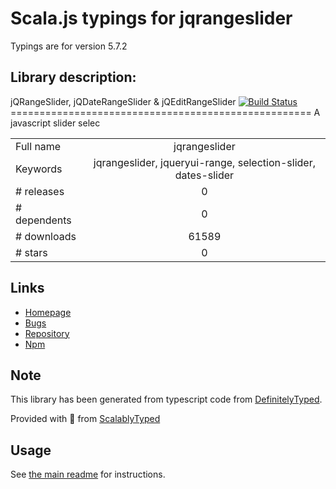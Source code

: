 
# Scala.js typings for jqrangeslider

Typings are for version 5.7.2

## Library description:
jQRangeSlider, jQDateRangeSlider & jQEditRangeSlider [![Build Status](https://travis-ci.org/ghusse/jQRangeSlider.svg?branch=master)](https://travis-ci.org/ghusse/jQRangeSlider) ==================================================== A javascript slider selec

|                    |                 |
| ------------------ | :-------------: |
| Full name          | jqrangeslider |
| Keywords           | jqrangeslider, jqueryui-range, selection-slider, dates-slider |
| # releases         | 0 |
| # dependents       | 0 |
| # downloads        | 61589 |
| # stars            | 0 |

## Links
- [Homepage](https://github.com/ghusse/jQRangeSlider#readme)
- [Bugs](https://github.com/ghusse/jQRangeSlider/issues)
- [Repository](https://github.com/ghusse/jQRangeSlider)
- [Npm](https://www.npmjs.com/package/jqrangeslider)
    


## Note
This library has been generated from typescript code from [DefinitelyTyped](https://definitelytyped.org).

Provided with :purple_heart: from [ScalablyTyped](https://github.com/oyvindberg/ScalablyTyped)

## Usage
See [the main readme](../../readme.md) for instructions.


